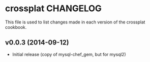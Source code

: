crossplat CHANGELOG
========================
This file is used to list changes made in each version of the crossplat cookbook.

v0.0.3 (2014-09-12)
-------------------
- Initial release (copy of mysql-chef_gem, but for mysql2)
